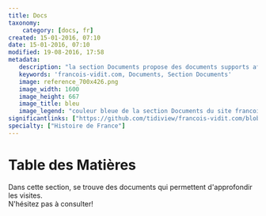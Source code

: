 ```yaml
---
title: Docs
taxonomy:
    category: [docs, fr]
created: 15-01-2016, 07:10
date: 15-01-2016, 07:10
modified: 19-08-2016, 17:58
metadata:
   description: "la section Documents propose des documents supports afin d'approfondir"
   keywords: 'francois-vidit.com, Documents, Section Documents'
   image: reference_700x426.png
   image_width: 1600
   image_height: 667
   image_title: bleu
   image_legend: "couleur bleue de la section Documents du site francois-vidit.com"
significantlinks: ["https://github.com/tidiview/francois-vidit.com/blob/develop/user/sites/docs/pages/01.home/chapter.fr.md"]
specialty: ["Histoire de France"]
---
```


# Table des Ma<wbr>tières

Dans cette section, se trouve des documents qui permettent d'approfondir les visites.  
N'hésitez pas à consulter!